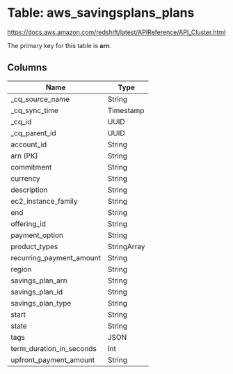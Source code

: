 # Table: aws_savingsplans_plans

https://docs.aws.amazon.com/redshift/latest/APIReference/API_Cluster.html

The primary key for this table is **arn**.

## Columns

| Name          | Type          |
| ------------- | ------------- |
|_cq_source_name|String|
|_cq_sync_time|Timestamp|
|_cq_id|UUID|
|_cq_parent_id|UUID|
|account_id|String|
|arn (PK)|String|
|commitment|String|
|currency|String|
|description|String|
|ec2_instance_family|String|
|end|String|
|offering_id|String|
|payment_option|String|
|product_types|StringArray|
|recurring_payment_amount|String|
|region|String|
|savings_plan_arn|String|
|savings_plan_id|String|
|savings_plan_type|String|
|start|String|
|state|String|
|tags|JSON|
|term_duration_in_seconds|Int|
|upfront_payment_amount|String|